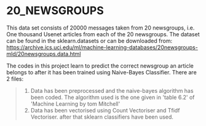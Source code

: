 # 20_NEWSGROUPS

This data set consists of 20000 messages taken from 20 newsgroups, i.e. One thousand Usenet articles from each of the 20 newsgroups. The dataset can be found in the sklearn.datasets or can be downloaded from: 
https://archive.ics.uci.edu/ml/machine-learning-databases/20newsgroups-mld/20newsgroups.data.html

The codes in this project learn to predict the correct newsgroup an article belongs to after it has been trained using Naive-Bayes Classifier. There are 2 files:
> 1. Data has been preprocessed and the naive-bayes algorithm has been coded. The algorithm used is the one given in 'table 6.2' of 'Machine Learning by tom Mitchell' 
> 2. Data has been vectorised using Count Vectoriser and Tfidf Vectoriser. after that sklearn classifiers have been used. 

